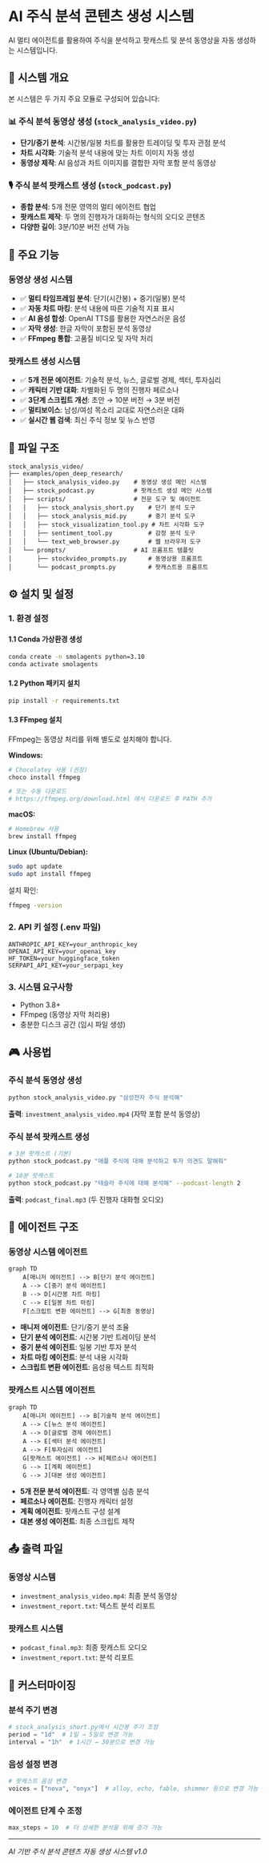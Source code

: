 # AI 주식 분석 콘텐츠 생성 시스템

AI 멀티 에이전트를 활용하여 주식을 분석하고 팟캐스트 및 분석 동영상을 자동 생성하는 시스템입니다.

## 🎯 시스템 개요

본 시스템은 두 가지 주요 모듈로 구성되어 있습니다:

### 📊 주식 분석 동영상 생성 (`stock_analysis_video.py`)
- **단기/중기 분석**: 시간봉/일봉 차트를 활용한 트레이딩 및 투자 관점 분석
- **차트 시각화**: 기술적 분석 내용에 맞는 차트 이미지 자동 생성
- **동영상 제작**: AI 음성과 차트 이미지를 결합한 자막 포함 분석 동영상

### 🎙️ 주식 분석 팟캐스트 생성 (`stock_podcast.py`)
- **종합 분석**: 5개 전문 영역의 멀티 에이전트 협업
- **팟캐스트 제작**: 두 명의 진행자가 대화하는 형식의 오디오 콘텐츠
- **다양한 길이**: 3분/10분 버전 선택 가능

## 🚀 주요 기능

### 동영상 생성 시스템
- ✅ **멀티 타임프레임 분석**: 단기(시간봉) + 중기(일봉) 분석
- ✅ **자동 차트 마킹**: 분석 내용에 따른 기술적 지표 표시
- ✅ **AI 음성 합성**: OpenAI TTS를 활용한 자연스러운 음성
- ✅ **자막 생성**: 한글 자막이 포함된 분석 동영상
- ✅ **FFmpeg 통합**: 고품질 비디오 및 자막 처리

### 팟캐스트 생성 시스템
- ✅ **5개 전문 에이전트**: 기술적 분석, 뉴스, 글로벌 경제, 섹터, 투자심리
- ✅ **캐릭터 기반 대화**: 차별화된 두 명의 진행자 페르소나
- ✅ **3단계 스크립트 개선**: 초안 → 10분 버전 → 3분 버전
- ✅ **멀티보이스**: 남성/여성 목소리 교대로 자연스러운 대화
- ✅ **실시간 웹 검색**: 최신 주식 정보 및 뉴스 반영

## 📁 파일 구조

```
stock_analysis_video/
├── examples/open_deep_research/
│   ├── stock_analysis_video.py    # 동영상 생성 메인 시스템
│   ├── stock_podcast.py           # 팟캐스트 생성 메인 시스템
│   ├── scripts/                   # 전문 도구 및 에이전트
│   │   ├── stock_analysis_short.py    # 단기 분석 도구
│   │   ├── stock_analysis_mid.py      # 중기 분석 도구
│   │   ├── stock_visualization_tool.py # 차트 시각화 도구
│   │   ├── sentiment_tool.py          # 감정 분석 도구
│   │   └── text_web_browser.py        # 웹 브라우저 도구
│   └── prompts/                   # AI 프롬프트 템플릿
│       ├── stockvideo_prompts.py      # 동영상용 프롬프트
│       └── podcast_prompts.py         # 팟캐스트용 프롬프트
```

## ⚙️ 설치 및 설정

### 1. 환경 설정

#### 1.1 Conda 가상환경 생성
```bash
conda create -n smolagents python=3.10
conda activate smolagents
```

#### 1.2 Python 패키지 설치
```bash
pip install -r requirements.txt
```

#### 1.3 FFmpeg 설치
FFmpeg는 동영상 처리를 위해 별도로 설치해야 합니다.

**Windows:**
```bash
# Chocolatey 사용 (권장)
choco install ffmpeg

# 또는 수동 다운로드
# https://ffmpeg.org/download.html 에서 다운로드 후 PATH 추가
```

**macOS:**
```bash
# Homebrew 사용
brew install ffmpeg
```

**Linux (Ubuntu/Debian):**
```bash
sudo apt update
sudo apt install ffmpeg
```

설치 확인:
```bash
ffmpeg -version
```

### 2. API 키 설정 (.env 파일)
```env
ANTHROPIC_API_KEY=your_anthropic_key
OPENAI_API_KEY=your_openai_key
HF_TOKEN=your_huggingface_token
SERPAPI_API_KEY=your_serpapi_key
```

### 3. 시스템 요구사항
- Python 3.8+
- FFmpeg (동영상 자막 처리용)
- 충분한 디스크 공간 (임시 파일 생성)

## 🎮 사용법

### 주식 분석 동영상 생성
```bash
python stock_analysis_video.py "삼성전자 주식 분석해"
```

**출력**: `investment_analysis_video.mp4` (자막 포함 분석 동영상)

### 주식 분석 팟캐스트 생성
```bash
# 3분 팟캐스트 (기본)
python stock_podcast.py "애플 주식에 대해 분석하고 투자 의견도 말해줘"

# 10분 팟캐스트
python stock_podcast.py "테슬라 주식에 대해 분석해" --podcast-length 2
```

**출력**: `podcast_final.mp3` (두 진행자 대화형 오디오)

## 🤖 에이전트 구조

### 동영상 시스템 에이전트

```mermaid
graph TD
    A[매니저 에이전트] --> B[단기 분석 에이전트]
    A --> C[중기 분석 에이전트]
    B --> D[시간봉 차트 마킹]
    C --> E[일봉 차트 마킹]
    F[스크립트 변환 에이전트] --> G[최종 동영상]
```

- **매니저 에이전트**: 단기/중기 분석 조율
- **단기 분석 에이전트**: 시간봉 기반 트레이딩 분석
- **중기 분석 에이전트**: 일봉 기반 투자 분석
- **차트 마킹 에이전트**: 분석 내용 시각화
- **스크립트 변환 에이전트**: 음성용 텍스트 최적화

### 팟캐스트 시스템 에이전트

```mermaid
graph TD
    A[매니저 에이전트] --> B[기술적 분석 에이전트]
    A --> C[뉴스 분석 에이전트]
    A --> D[글로벌 경제 에이전트]
    A --> E[섹터 분석 에이전트]
    A --> F[투자심리 에이전트]
    G[팟캐스트 에이전트] --> H[페르소나 에이전트]
    G --> I[계획 에이전트]
    G --> J[대본 생성 에이전트]
```

- **5개 전문 분석 에이전트**: 각 영역별 심층 분석
- **페르소나 에이전트**: 진행자 캐릭터 설정
- **계획 에이전트**: 팟캐스트 구성 설계
- **대본 생성 에이전트**: 최종 스크립트 제작

## 📤 출력 파일

### 동영상 시스템
- `investment_analysis_video.mp4`: 최종 분석 동영상
- `investment_report.txt`: 텍스트 분석 리포트

### 팟캐스트 시스템
- `podcast_final.mp3`: 최종 팟캐스트 오디오
- `investment_report.txt`: 분석 리포트

## 🔧 커스터마이징

### 분석 주기 변경
```python
# stock_analysis_short.py에서 시간봉 주기 조정
period = "1d"  # 1일 → 5일로 변경 가능
interval = "1h"  # 1시간 → 30분으로 변경 가능
```

### 음성 설정 변경
```python
# 팟캐스트 음성 변경
voices = ["nova", "onyx"]  # alloy, echo, fable, shimmer 등으로 변경 가능
```

### 에이전트 단계 수 조정
```python
max_steps = 10  # 더 상세한 분석을 위해 증가 가능
```

---
*AI 기반 주식 분석 콘텐츠 자동 생성 시스템 v1.0*
